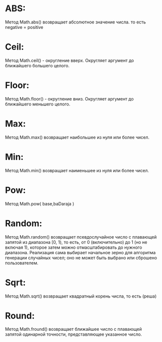 # ABS: 
Метод Math.abs() возвращает абсолютное значение числа. то есть negative = positive

# Ceil: 
Метод Math.ceil() - округление вверх. Округляет аргумент до ближайшего большего целого.

# Floor: 
Метод Math.floor() - округление вниз. Округляет аргумент до ближайшего меньшего целого.

# Max: 
Метод Math.max() возвращает наибольшее из нуля или более чисел.

# Min: 
Метод Math.min() возвращает наименьшее из нуля или более чисел.

# Pow: 
Метод Math.pow( base,baDaraja )

# Random: 
Метод Math.random() возвращает псевдослучайное число с плавающей запятой из диапазона [0, 1), то есть, от 0 (включительно) до 1 (но не включая 1), которое затем можно отмасштабировать до нужного диапазона. Реализация сама выбирает начальное зерно для алгоритма генерации случайных чисел; оно не может быть выбрано или сброшено пользователем.
# Sqrt: 
Метод Math.sqrt() возвращает квадратный корень числа, то есть (реша)

 # Round: 
 Метод Math.fround() возвращает ближайшее число с плавающей запятой одинарной точности, представляющее указанное число.